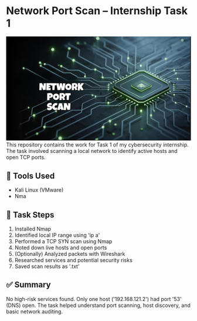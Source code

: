 # Network Port Scan – Internship Task 1
<img src="Screenshots/nps.png" alt="nps" width="666"/>
This repository contains the work for Task 1 of my cybersecurity internship. The task involved scanning a local network to identify active hosts and open TCP ports.

## 🔧 Tools Used
- Kali Linux (VMware)
- Nma

## 🧩 Task Steps
1. Installed Nmap
2. Identified local IP range using 'ip a'
3. Performed a TCP SYN scan using Nmap
4. Noted down live hosts and open ports
5. (Optionally) Analyzed packets with Wireshark
6. Researched services and potential security risks
7. Saved scan results as '.txt'

## ✅ Summary
No high-risk services found. 
Only one host ('192.168.121.2') had port '53' (DNS) open.
The task helped understand port scanning, host discovery, and basic network auditing.

